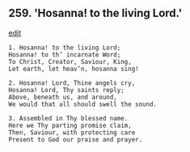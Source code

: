 
## 259.  'Hosanna! to the living Lord.'
[edit](https://docs.google.com/document/d/1mjnIeFp6NqPaBtgLLz1g81X9vSHR7awN/edit?mode=html)



    1. Hosanna! to the living Lord;
    Hosanna! to th’ incarnate Word;
    To Christ, Creator, Saviour, King,
    Let earth, let heav’n, hosanna sing!

    2. Hosanna! Lord, Thine angels cry, 
    Hosanna! Lord, Thy saints reply;
    Above, beneath us, and around,
    We would that all should swell the sound.

    3. Assembled in Thy blessed name.
    Here we Thy parting promise claim, 
    Then, Saviour, with protecting care 
    Present to God our praise and prayer.
